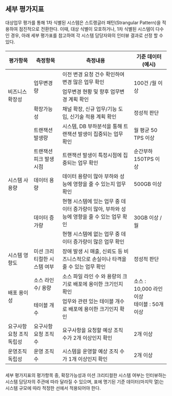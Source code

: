 ## 세부 평가지표 

대상업무 평가를 통해 1차 식별된 시스템은 스트랭글러 패턴(Strangular Pattern)을 적용하여 점진적으로 전환한다. 
이때, 대상 식별이 모호하거나, 1차 식별된 시스템이 다수인 경우, 아래 세부 평가표를 참고하여 각 시스템 담당자와의 인터뷰 결과로 선정 할 수 있다.

<h5>
<table>
<thead>
<tr class="header">
<th><strong>평가항목</strong></th>
<th><strong>측정항목</strong></th>
<th><strong>측정내용</strong></th>
<th><strong>기준 데이터 (예시)</strong></th>
</tr>
</thead>
<tbody>
<tr class="odd">
<td rowspan="3">비즈니스 확장성</td>
<td rowspan="2">업무변경량</td>
<td>이전 변경 요청 건수 확인하여 변경 많은 업무 확인</td>
<td rowspan="2">100건 /월 이상</td>
</tr>
<tr class="even">
<td>업무변경 현황 및 향후 업무변경 계획 확인</td>
</tr>
<tr class="odd">
<td>확장가능성</td>
<td>채널 확장, 신규 업무/기능 도입, 신기술 적용 계획 확인</td>
<td>정성적 판단</td>
</tr>
<tr class="even">
<td rowspan="5">시스템 사용량</td>
<td>트랜잭션 발생량</td>
<td>시스템, DB 부하분석을 통해 트랜잭션 발생이 집중되는 업무 확인</td>
<td>월 평균 50 TPS 이상</td>
</tr>
<tr class="odd">
<td>트랜잭션 피크 발생시점</td>
<td>트랜잭션 발생이 특정시점에 집중되는 업무 확인</td>
<td>순간부하 150TPS 이상</td>
</tr>
<tr class="even">
<td>데이터 용량</td>
<td>데이터 용량이 많아 부하와 성능에 영향을 줄 수 있는지 업무 확인</td>
<td>500GB 이상</td>
</tr>
<tr class="odd">
<td rowspan="2">데이터 증가량</td>
<td>현행 시스템에 있는 업무 중 데이터 증가량이 많아, 부하와 성능에 영향을 줄 수 있는 업무 확인</td>
<td rowspan="2">30GB 이상 /월</td>
</tr>
<tr class="even">
<td>현행 시스템에 없는 업무 중 데이터 증가량이 많은 업무 확인</td>
</tr>
<tr class="odd">
<td>시스템 영향도</td>
<td>미션 크리티컬한 시스템 여부</td>
<td>장애 발생 시 매출, 신뢰도 등 비즈니스적으로 손실이나 타격을 줄 수 있는 업무 확인</td>
<td>정성적 판단</td>
</tr>
<tr class="even">
<td rowspan="2">배포 용이성</td>
<td>소스 라인 수/ 용량</td>
<td>소스 파일 라인 수 와 용량의 크기로 배포에 용이한 크기인지 확인</td>
<td rowspan="2">소스 : 10,000 라인 이상<br />
테이블 : 50개 이상</td>
</tr>
<tr class="odd">
<td>테이블 개수</td>
<td>업무와 관련 있는 테이블 개수로 배포에 용이한 크기인지 확인</td>
</tr>
<tr class="even">
<td>요구사항 요청 조직 독립성</td>
<td>요구사항 요청 조직 수</td>
<td>요구사항을 요청할 예상 조직 수가 2개 이상인지 확인</td>
<td>2개 이상</td>
</tr>
<tr class="odd">
<td>운영조직 독립성</td>
<td>운영 조직 수</td>
<td>시스템을 운영할 예상 조직 수가 1개 이상인지 확인</td>
<td>2개 이상</td>
</tr>
</tbody>
</table>

</h5>

세부 평가지표의 평가항목 중, 확장가능성과 미션 크리티컬한 시스템 여부는 인터뷰하는 시스템 담당자의 주관에 따라 달라질 수 있으며, 표에 명기된 기준 데이터(마지막 열)는 시스템 규모에 따라 적정한 선에서 적용되어야 한다.
